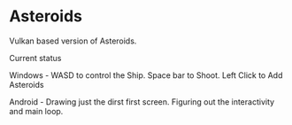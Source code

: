 # Asteroids
Vulkan based version of Asteroids.

Current status

Windows - WASD to control the Ship. Space bar to Shoot. Left Click to Add Asteroids

Android - Drawing just the dirst first screen. Figuring out the interactivity and main loop.

